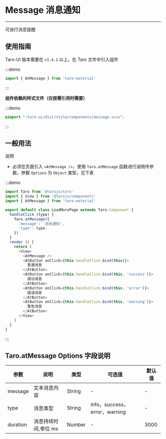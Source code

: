 # Message 消息通知

---
可进行消息提醒

## 使用指南

Taro-UI 版本需要在 `v1.4.1` 以上，在 Taro 文件中引入组件

:::demo
```js
import { AtMessage } from 'taro-material'
```
:::

**组件依赖的样式文件（仅按需引用时需要）**

:::demo
```scss
@import "~taro-ui/dist/style/components/message.scss";
```
:::

## 一般用法

说明

* 必须在页面引入 `<AtMessage />`，使用 `Taro.atMessage` 函数进行调用传参数，参数 `Options` 为 `Object` 类型，见下表

:::demo

```js
import Taro from '@tarojs/taro'
import { View } from '@tarojs/components'
import { AtMessage } from 'taro-material'

export default class LoadMorePage extends Taro.Component {
  handleClick (type) {
    Taro.atMessage({
      'message': '消息通知',
      'type': type,
    })
  }
  render () {
    return (
      <View>
        <AtMessage />
        <AtButton onClick={this.handleClick.bind(this)}>
          普通消息
        </AtButton>
        <AtButton onClick={this.handleClick.bind(this, 'success')}>
          成功消息
        </AtButton>
        <AtButton onClick={this.handleClick.bind(this, 'error')}>
          错误消息
        </AtButton>
        <AtButton onClick={this.handleClick.bind(this, 'warning')}>
          警告消息
        </AtButton>
      </View>
    )
  }
}
```

:::

## Taro.atMessage Options 字段说明

| 参数       | 说明                                   | 类型    | 可选值                                                              | 默认值   |
| ---------- | -------------------------------------- | ------- | ------------------------------------------------------------------- | -------- |
| message | 文本消息内容 | String  | - | - |
| type | 消息类型 | String  | info，success，error，warning | - |
| duration | 消息持续时间,单位 ms  | Number  | - | 3000 |
